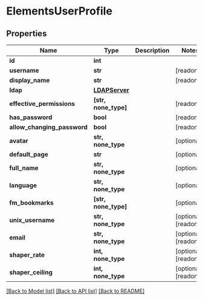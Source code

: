 # ElementsUserProfile


## Properties

Name | Type | Description | Notes
------------ | ------------- | ------------- | -------------
**id** | **int** |  | 
**username** | **str** |  | [readonly] 
**display_name** | **str** |  | [readonly] 
**ldap** | [**LDAPServer**](LDAPServer.md) |  | 
**effective_permissions** | **[str, none_type]** |  | [readonly] 
**has_password** | **bool** |  | [readonly] 
**allow_changing_password** | **bool** |  | [readonly] 
**avatar** | **str, none_type** |  | [optional] 
**default_page** | **str** |  | [optional] 
**full_name** | **str, none_type** |  | [optional] 
**language** | **str, none_type** |  | [optional] 
**fm_bookmarks** | **[str, none_type]** |  | [optional] 
**unix_username** | **str, none_type** |  | [optional] [readonly] 
**email** | **str, none_type** |  | [optional] [readonly] 
**shaper_rate** | **int, none_type** |  | [optional] [readonly] 
**shaper_ceiling** | **int, none_type** |  | [optional] [readonly] 

[[Back to Model list]](../#documentation-for-models) [[Back to API list]](../#documentation-for-api-endpoints) [[Back to README]](../)


